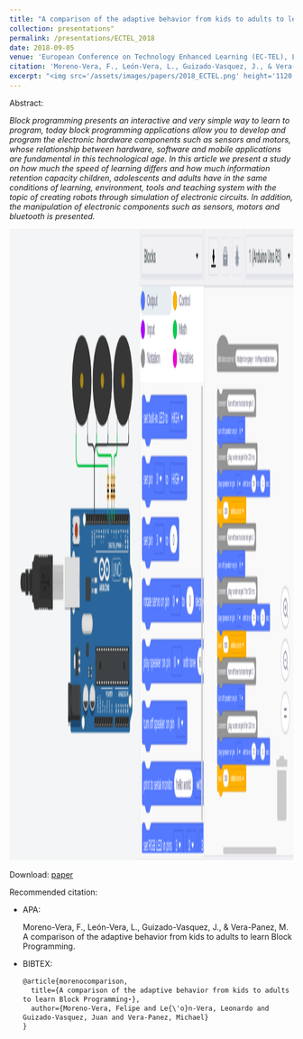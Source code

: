 ```yaml
---
title: "A comparison of the adaptive behavior from kids to adults to learn Block Programming"
collection: presentations"
permalink: /presentations/ECTEL_2018
date: 2018-09-05
venue: 'European Conference on Technology Enhanced Learning (EC-TEL), London - UK'
citation: 'Moreno-Vera, F., León-Vera, L., Guizado-Vasquez, J., & Vera-Panez, M. A comparison of the adaptive behavior from kids to adults to learn Block Programming.'
excerpt: "<img src='/assets/images/papers/2018_ECTEL.png' height='1120' width='520'>"
---
```


Abstract:

*Block programming presents an interactive and very simple way to learn to program, today block programming applications allow you to develop and program the electronic hardware components such as sensors and motors, whose relationship between hardware, software and mobile applications are fundamental in this technological age. In this article we present a study on how much the speed of learning differs and how much information retention capacity children, adolescents and adults have in the same conditions of learning, environment, tools and teaching system with the topic of creating robots through simulation of electronic circuits. In addition, the manipulation of electronic components such as sensors, motors and bluetooth is presented.*

<img src='/assets/images/papers/2018_ECTEL.png' height='1120' width='520'>

Download: [paper](http://ceur-ws.org/Vol-2193/paper13.pdf)

Recommended citation:

* APA:

  Moreno-Vera, F., León-Vera, L., Guizado-Vasquez, J., & Vera-Panez, M. A comparison of the adaptive behavior from kids to adults to learn Block Programming.

* BIBTEX:

      @article{morenocomparison,
        title={A comparison of the adaptive behavior from kids to adults to learn Block Programming⋆},
        author={Moreno-Vera, Felipe and Le{\'o}n-Vera, Leonardo and Guizado-Vasquez, Juan and Vera-Panez, Michael}
      }
